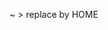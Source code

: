~ > replace by HOME

<!-- ls.c > doit regarder d'abord dans PATH -->

<!-- ctrl+c <<EOF > exit code 1 -->

<!-- ctr+\ cat > quit -->

<!-- cat ctrl+c > code 130 -->

